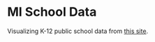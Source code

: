 # MI School Data

Visualizing K-12 public school data from [this site](https://www.mischooldata.org/).